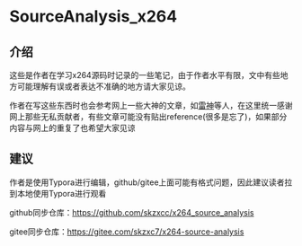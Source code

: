 # SourceAnalysis_x264

## 介绍
这些是作者在学习x264源码时记录的一些笔记，由于作者水平有限，文中有些地方可能理解有误或者表达不准确的地方请大家见谅。

作者在写这些东西时也会参考网上一些大神的文章，如[雷神](https://blog.csdn.net/leixiaohua1020?type=blog)等人，在这里统一感谢网上那些无私贡献者，有些文章可能没有贴出reference(很多是忘了)，如果部分内容与网上的重复了也希望大家见谅



## 建议

作者是使用Typora进行编辑，github/gitee上面可能有格式问题，因此建议读者拉到本地使用Typora进行观看

github同步仓库：https://github.com/skzxcc/x264_source_analysis

gitee同步仓库：https://gitee.com/skzxc7/x264-source-analysis


